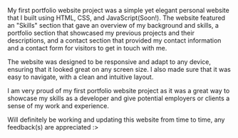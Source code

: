 My first portfolio website project was a simple yet elegant personal website that I built using HTML, CSS, and JavaScript(Soon!). The website featured an "Skills" section that gave an overview of my background and skills, a portfolio section that showcased my previous projects and their descriptions, and a contact section that provided my contact information and a contact form for visitors to get in touch with me.

The website was designed to be responsive and adapt to any device, ensuring that it looked great on any screen size. I also made sure that it was easy to navigate, with a clean and intuitive layout. 

I am very proud of my first portfolio website project as it was a great way to showcase my skills as a developer and give potential employers or clients a sense of my work and experience.

Will definitely be working and updating this website from time to time, any feedback(s) are appreciated :>
